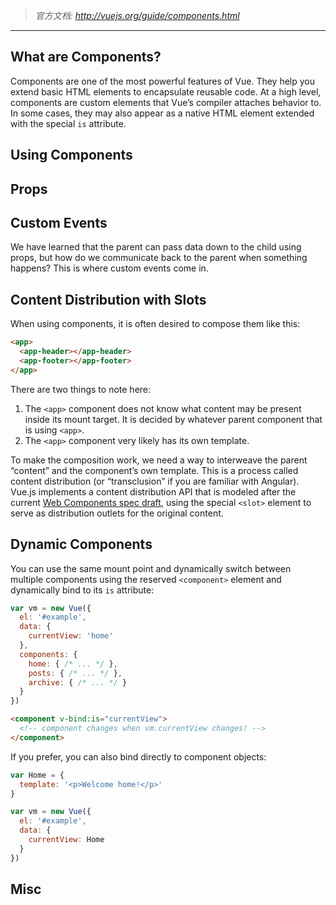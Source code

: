 > *官方文档: http://vuejs.org/guide/components.html*

---

## What are Components?
Components are one of the most powerful features of Vue. They help you extend basic HTML elements to encapsulate reusable code. At a high level, components are custom elements that Vue’s compiler attaches behavior to. In some cases, they may also appear as a native HTML element extended with the special `is` attribute.

## Using Components

## Props

## Custom Events
We have learned that the parent can pass data down to the child using props, but how do we communicate back to the parent when something happens? This is where custom events come in.

## Content Distribution with Slots
When using components, it is often desired to compose them like this:

```html
<app>
  <app-header></app-header>
  <app-footer></app-footer>
</app>
```

There are two things to note here:

1. The `<app>` component does not know what content may be present inside its mount target. It is decided by whatever parent component that is using `<app>`.
1. The `<app>` component very likely has its own template.

To make the composition work, we need a way to interweave the parent “content” and the component’s own template. This is a process called content distribution (or “transclusion” if you are familiar with Angular). Vue.js implements a content distribution API that is modeled after the current [Web Components spec draft](https://github.com/w3c/webcomponents/blob/gh-pages/proposals/Slots-Proposal.md), using the special `<slot>` element to serve as distribution outlets for the original content.

## Dynamic Components
You can use the same mount point and dynamically switch between multiple components using the reserved `<component>` element and dynamically bind to its `is` attribute:

```javascript
var vm = new Vue({
  el: '#example',
  data: {
    currentView: 'home'
  },
  components: {
    home: { /* ... */ },
    posts: { /* ... */ },
    archive: { /* ... */ }
  }
})
```

```html
<component v-bind:is="currentView">
  <!-- component changes when vm.currentView changes! -->
</component>
```

If you prefer, you can also bind directly to component objects:

```javascript
var Home = {
  template: '<p>Welcome home!</p>'
}

var vm = new Vue({
  el: '#example',
  data: {
    currentView: Home
  }
})
```

## Misc